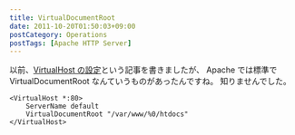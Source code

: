 ```yaml
---
title: VirtualDocumentRoot
date: 2011-10-20T01:50:03+09:00
postCategory: Operations
postTags: [Apache HTTP Server]
---
```


以前、[VirtualHost の設定]という記事を書きましたが、 Apache では標準で VirtualDocumentRoot なんていうものがあったんですね。
知りませんでした。

```apacheconf
<VirtualHost *:80>
    ServerName default
    VirtualDocumentRoot "/var/www/%0/htdocs"
</VirtualHost>
```

[virtualhost の設定]: /2011/07/19/211021.html
